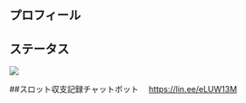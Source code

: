 ## プロフィール

## ステータス
![](https://github-readme-stats.vercel.app/api/top-langs?username=haruru8&show_icons=true&locale=en&layout=compact)



##スロット収支記録チャットボット　
https://lin.ee/eLUW13M
